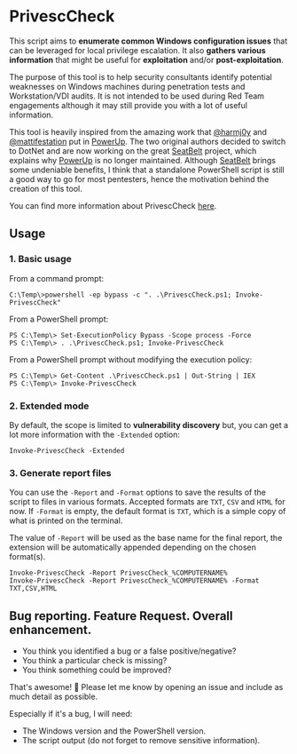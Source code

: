 # PrivescCheck

This script aims to __enumerate common Windows configuration issues__ that can be leveraged for local privilege escalation. It also __gathers various information__ that might be useful for __exploitation__ and/or __post-exploitation__.

The purpose of this tool is to help security consultants identify potential weaknesses on Windows machines during penetration tests and Workstation/VDI audits. It is not intended to be used during Red Team engagements although it may still provide you with a lot of useful information.

This tool is heavily inspired from the amazing work that [@harmj0y](https://twitter.com/harmj0y) and [@mattifestation](https://twitter.com/mattifestation) put in [PowerUp](https://github.com/HarmJ0y/PowerUp). The two original authors decided to switch to DotNet and are now working on the great [SeatBelt](https://github.com/GhostPack/Seatbelt) project, which explains why [PowerUp](https://github.com/HarmJ0y/PowerUp) is no longer maintained. Although [SeatBelt](https://github.com/GhostPack/Seatbelt) brings some undeniable benefits, I think that a standalone PowerShell script is still a good way to go for most pentesters, hence the motivation behind the creation of this tool.

You can find more information about PrivescCheck [here](INFORMATION.md).

## Usage

### 1. Basic usage

From a command prompt:
```
C:\Temp\>powershell -ep bypass -c ". .\PrivescCheck.ps1; Invoke-PrivescCheck"
```

From a PowerShell prompt:
```
PS C:\Temp\> Set-ExecutionPolicy Bypass -Scope process -Force
PS C:\Temp\> . .\PrivescCheck.ps1; Invoke-PrivescCheck
```

From a PowerShell prompt without modifying the execution policy:
```
PS C:\Temp\> Get-Content .\PrivescCheck.ps1 | Out-String | IEX
PS C:\Temp\> Invoke-PrivescCheck
```

### 2. Extended mode

By default, the scope is limited to __vulnerability discovery__ but, you can get a lot more information with the `-Extended` option:

```
Invoke-PrivescCheck -Extended
```

### 3. Generate report files

You can use the `-Report` and `-Format` options to save the results of the script to files in various formats. Accepted formats are `TXT`, `CSV` and `HTML` for now. If `-Format` is empty, the default format is `TXT`, which is a simple copy of what is printed on the terminal.

The value of `-Report` will be used as the base name for the final report, the extension will be automatically appended depending on the chosen format(s).

```
Invoke-PrivescCheck -Report PrivescCheck_%COMPUTERNAME%
Invoke-PrivescCheck -Report PrivescCheck_%COMPUTERNAME% -Format TXT,CSV,HTML
```

## Bug reporting. Feature Request. Overall enhancement.

- You think you identified a bug or a false positive/negative?
- You think a particular check is missing?
- You think something could be improved?

That's awesome! :slightly_smiling_face: Please let me know by opening an issue and include as much detail as possible.

Especially if it's a bug, I will need:
- The Windows version and the PowerShell version.
- The script output (do not forget to remove sensitive information).
